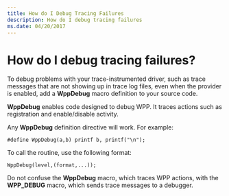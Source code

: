 ```yaml
---
title: How do I Debug Tracing Failures
description: How do I debug tracing failures
ms.date: 04/20/2017
---
```


# How do I debug tracing failures?


To debug problems with your trace-instrumented driver, such as trace messages that are not showing up in trace log files, even when the provider is enabled, add a **WppDebug** macro definition to your source code.

**WppDebug** enables code designed to debug WPP. It traces actions such as registration and enable/disable activity.

Any **WppDebug** definition directive will work. For example:

```
#define WppDebug(a,b) printf b, printf("\n");
```

To call the routine, use the following format:

```
WppDebug(level,(format,...));
```

Do not confuse the **WppDebug** macro, which traces WPP actions, with the **WPP\_DEBUG** macro, which sends trace messages to a debugger.

